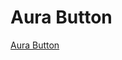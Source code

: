 # Aura Button

[Aura Button](https://www.youtube.com/watch?v=HKpCjdzjzk4&ab_channel=OnlineTutorials)